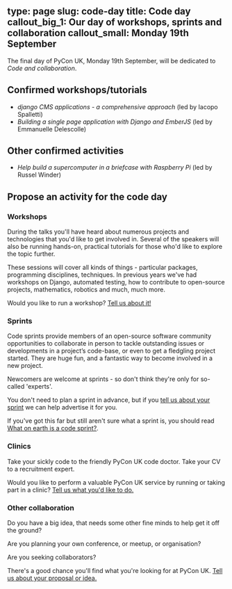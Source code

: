 type: page
slug: code-day
title: Code day
callout_big_1: Our day of workshops, sprints and collaboration
callout_small: Monday 19th September
---

The final day of PyCon UK, Monday 19th September, will be dedicated to *Code and collaboration*.

## Confirmed workshops/tutorials

* *django CMS applications - a comprehensive approach* (led by Iacopo Spalletti)
* *Building a single page application with Django and EmberJS* (led by Emmanuelle Delescolle)

## Other confirmed activities

* *Help build a supercomputer in a briefcase with Raspberry Pi* (led by Russel Winder)

## Propose an activity for the code day

### Workshops

During the talks you'll have heard about numerous projects and technologies that you'd like to get involved in. Several
of the speakers will also be running hands-on, practical tutorials for those who'd like to explore the topic further.

These sessions will cover all kinds of things - particular packages, programming disciplines, techniques. In previous
years we've had workshops on Django, automated testing, how to contribute to open-source projects, mathematics,
robotics and much, much more.

Would you like to run a workshop? [Tell us about it!](/cfp)

### Sprints

Code sprints provide members of an open-source software community opportunities to collaborate in person to tackle
outstanding issues or developments in a project’s code-base, or even to get a fledgling project started. They are huge
fun, and a fantastic way to become involved in a new project.

Newcomers are welcome at sprints - so don't think they're only for so-called 'experts'.

You don't need to plan a sprint in advance, but if you [tell us about your sprint](/cfp) we can help advertise it for
you.

If you've got this far but still aren't sure what a sprint is, you should read [What on earth is a code sprint?](/what-are-sprints).

### Clinics

Take your sickly code to the friendly PyCon UK code doctor. Take your CV to a recruitment expert.

Would you like to perform a valuable PyCon UK service by running or taking part in a clinic? [Tell us what you'd like
to do.](/cfp)

### Other collaboration

Do you have a big idea, that needs some other fine minds to help get it off the ground?

Are you planning your own conference, or meetup, or organisation?

Are you seeking collaborators?

There's a good chance you'll find what you're looking for at PyCon UK. [Tell us about your proposal or idea.](/cfp)
